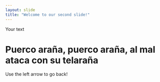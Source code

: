 ```yaml
---
layout: slide
title: "Welcome to our second slide!"
---
```

Your text
# Puerco araña, puerco araña, al mal ataca con su telaraña
Use the left arrow to go back!
